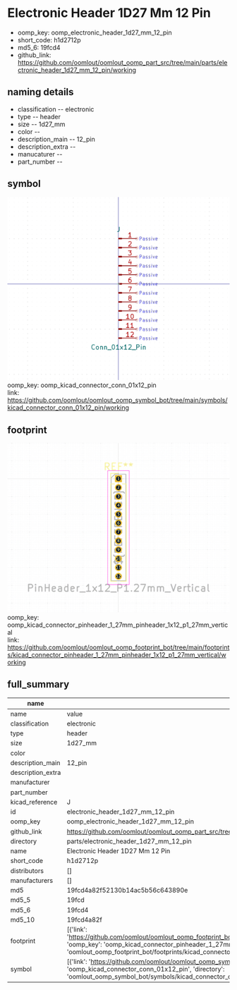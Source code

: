 # Electronic Header 1D27 Mm 12 Pin

  
* oomp_key: oomp_electronic_header_1d27_mm_12_pin 
* short_code: h1d2712p
* md5_6: 19fcd4  
* github_link: https://github.com/oomlout/oomlout_oomp_part_src/tree/main/parts/electronic_header_1d27_mm_12_pin/working  
## naming details
* classification -- electronic
* type -- header
* size -- 1d27_mm
* color -- 
* description_main -- 12_pin
* description_extra -- 
* manucaturer -- 
* part_number -- 



## symbol

![](symbol/0/working/working_600.png)  
oomp_key: oomp_kicad_connector_conn_01x12_pin  
link: https://github.com/oomlout/oomlout_oomp_symbol_bot/tree/main/symbols/kicad_connector_conn_01x12_pin/working  

## footprint

![](footprint/0/working/working_600.png)  
oomp_key: oomp_kicad_connector_pinheader_1_27mm_pinheader_1x12_p1_27mm_vertical  
link: https://github.com/oomlout/oomlout_oomp_footprint_bot/tree/main/footprints/kicad_connector_pinheader_1_27mm_pinheader_1x12_p1_27mm_vertical/working  

## full_summary
| name | value | 
| --- | --- | 
| name | value | 
| classification | electronic | 
| type | header | 
| size | 1d27_mm | 
| color |  | 
| description_main | 12_pin | 
| description_extra |  | 
| manufacturer |  | 
| part_number |  | 
| kicad_reference | J | 
| id | electronic_header_1d27_mm_12_pin | 
| oomp_key | oomp_electronic_header_1d27_mm_12_pin | 
| github_link | https://github.com/oomlout/oomlout_oomp_part_src/tree/main/parts/electronic_header_1d27_mm_12_pin/working | 
| directory | parts/electronic_header_1d27_mm_12_pin | 
| name | Electronic Header 1D27 Mm 12 Pin | 
| short_code | h1d2712p | 
| distributors | [] | 
| manufacturers | [] | 
| md5 | 19fcd4a82f52130b14ac5b56c643890e | 
| md5_5 | 19fcd | 
| md5_6 | 19fcd4 | 
| md5_10 | 19fcd4a82f | 
| footprint | [{'link': 'https://github.com/oomlout/oomlout_oomp_footprint_bot/tree/main/foootprntss/kicad_connector_pinheader_1_27mm_pinheader_1x12_p1_27mm_vertical', 'oomp_key': 'oomp_kicad_connector_pinheader_1_27mm_pinheader_1x12_p1_27mm_vertical', 'directory': 'oomlout_oomp_footprint_bot/footprints/kicad_connector_pinheader_1_27mm_pinheader_1x12_p1_27mm_vertical//working/working.kicad_mod'}] | 
| symbol | [{'link': 'https://github.com/oomlout/oomlout_oomp_symbol_bot/tree/main/symbols/kicad_connector_conn_01x12_pin', 'oomp_key': 'oomp_kicad_connector_conn_01x12_pin', 'directory': 'oomlout_oomp_symbol_bot/symbols/kicad_connector_conn_01x12_pin//working/working.kicad_sym'}] | 
